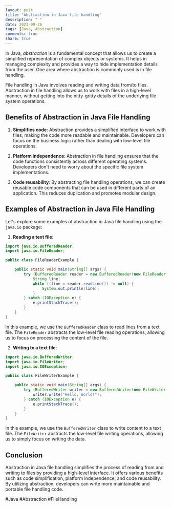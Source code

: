 ```yaml
---
layout: post
title: "Abstraction in Java file handling"
description: " "
date: 2023-09-26
tags: [Java, Abstraction]
comments: true
share: true
---
```


In Java, *abstraction* is a fundamental concept that allows us to create a simplified representation of complex objects or systems. It helps in managing complexity and provides a way to hide implementation details from the user. One area where abstraction is commonly used is in file handling.

File handling in Java involves reading and writing data from/to files. Abstraction in file handling allows us to work with files in a high-level manner, without getting into the nitty-gritty details of the underlying file system operations.

## Benefits of Abstraction in Java File Handling

1. **Simplifies code**: Abstraction provides a simplified interface to work with files, making the code more readable and maintainable. Developers can focus on the business logic rather than dealing with low-level file operations.

2. **Platform independence**: Abstraction in file handling ensures that the code functions consistently across different operating systems. Developers don't need to worry about the specific file system implementations.

3. **Code reusability**: By abstracting file handling operations, we can create reusable code components that can be used in different parts of an application. This reduces duplication and promotes modular design.

## Examples of Abstraction in Java File Handling

Let's explore some examples of abstraction in Java file handling using the `java.io` package:

1. **Reading a text file**:

```java
import java.io.BufferedReader;
import java.io.FileReader;

public class FileReaderExample {

    public static void main(String[] args) {
        try (BufferedReader reader = new BufferedReader(new FileReader("file.txt"))) {
            String line;
            while ((line = reader.readLine()) != null) {
                System.out.println(line);
            }
        } catch (IOException e) {
            e.printStackTrace();
        }
    }
}
```

In this example, we use the `BufferedReader` class to read lines from a text file. The `FileReader` abstracts the low-level file reading operations, allowing us to focus on processing the content of the file.

2. **Writing to a text file**:

```java
import java.io.BufferedWriter;
import java.io.FileWriter;
import java.io.IOException;

public class FileWriterExample {

    public static void main(String[] args) {
        try (BufferedWriter writer = new BufferedWriter(new FileWriter("output.txt"))) {
            writer.write("Hello, World!");
        } catch (IOException e) {
            e.printStackTrace();
        }
    }
}
```

In this example, we use the `BufferedWriter` class to write content to a text file. The `FileWriter` abstracts the low-level file writing operations, allowing us to simply focus on writing the data.

## Conclusion

Abstraction in Java file handling simplifies the process of reading from and writing to files by providing a high-level interface. It offers various benefits such as code simplification, platform independence, and code reusability. By utilizing abstraction, developers can write more maintainable and portable file handling code.

#Java #Abstraction #FileHandling